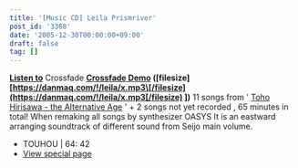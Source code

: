 ```yaml
---
title: '[Music CD] Leila Prismriver'
post_id: '3368'
date: '2005-12-30T00:00:00+09:00'
draft: false
tag: []
---
```


**[Listen to](/!/leila/x.mp3)** Crossfade **[Crossfade Demo](/!/leila/x.mp3) (\[filesize\] [https://danmaq.com/!/leila/x.mp3\[/filesize](https://danmaq.com/!/leila/x.mp3[/filesize) \])** 11 songs from ' [Toho Hirisawa - the Alternative Age](/!/thA/) ' \+ 2 songs not yet recorded , 65 minutes in total! When remaking all songs by synthesizer OASYS It is an eastward arranging soundtrack of different sound from Seijo main volume.

*   TOUHOU | 64: 42
*   [View special page](/!/leila/)